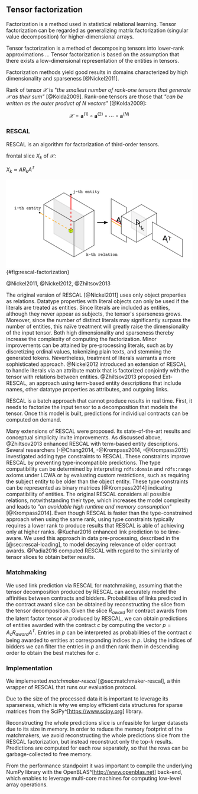 ## Tensor factorization

<!--
TODO: Re-read:
- <https://pdfs.semanticscholar.org/308b/f5b1b6cd5c2124d7589945f715b0adc7b8f8.pdf>
- <https://pdfs.semanticscholar.org/c971/32a582efacd84d6550ad8107d1ad9a83a88e.pdf>
- <http://machinelearning.wustl.edu/mlpapers/paper_files/ICML2011Nickel_438.pdf>
- <https://pdfs.semanticscholar.org/498c/a0a1f8c980586408addf7ab2919ecdb7dd3d.pdf>

- <https://en.wikipedia.org/wiki/Tensor_rank_decomposition>
- <https://en.wikipedia.org/wiki/Tensor_(intrinsic_definition)#Tensor_rank>
-->

<!--
Tensor factorization in broad strokes, link to statistical relational learning
-->

Factorization is a method used in statistical relational learning.
Tensor factorization can be regarded as generalizing matrix factorization (singular value decomposition) for higher-dimensional arrays.

Tensor factorization is a method of decomposing tensors into lower-rank approximations ...
Tensor factorization is based on the assumption that there exists a low-dimensional representation of the entities in tensors.

Factorization methods yield good results in domains characterized by high dimensionality and sparseness [@Nickel2011].

Rank of tensor $\mathcal{X}$ is "*the smallest number of rank-one tensors that generate $\mathcal{X}$ as their sum"* [@Kolda2009].
Rank-one tensors are those that *"can be written as the outer product of $N$ vectors"* [@Kolda2009]:

$$\mathcal{X} = \mathbf{a}^{(1)} \circ \mathbf{a}^{(2)} \circ \cdots \circ \mathbf{a}^{(N)}$$

<!--
low-rank factorization
*"The rank of a tensor $\mathcal{X}$, denoted as $rank(\mathcal{X})$, is defined as the smallest number of rank one tensors that generate $\mathcal{X}$ as their sum."* [@Kolda2009]

FIXME: Clarify when "tensor factorization" means a method and when its result. We should probably use "tensor decomposition" for the result (and define it explicitly).

Tensor factorization produces a latent feature model.
- explains triples by latent features of entities
- factorizes a partially observed tensor

Tensor factorizations generalizes matrix factorization.
decomposition into a product of two or more simpler tensors or matrices

Tensor factorization has applications in many domains, such as chemometrics or mining of social networks.

Theoretical generalization of the abilities of tensor factorization is in @Nickel2013b.
decompositions are possible because most tensors have latent structure

Tensor factorization is inefficient if data contains a lot of strongly connected graph components.
Decomposition addresses high dimensionality and sparseness.

tensor decompositions for learning latent variable models
matrices $R$ are low-rank matrix approximations

numpy.dot implements the matrix product (i.e. sum of rows times columns)

Dealing with the noise in the data
Perspective of probabilistic databases

Hybrid approaches combining multiple methods
- E.g., re-ranking

Latent factors

Traditional methods for statistical relational learning, such as Markov logic networks, suffer from poor scalability.
Tensor factorization was shown to scale well.

tensor factorization can be considered a generalization of the matrix singular value decomposition

There are many methods for factorization of tensors representing RDF data.
Cite related work? [@Franz2009]
Why have we chosen RESCAL?

Relations are functions of a linear combination of latent factors.

Factorization reduces the noise in the input tensor [@Zhiltsov2013, p. 1254].
-->

### RESCAL

RESCAL is an algorithm for factorization of third-order tensors.

frontal slice $X_{k}$ of $\mathcal{X}$:

$X_{k} \approx AR_{k}A^{T}$

![RESCAL factorization, adopted from @Nickel2012](img/rescal_factorization.png){#fig:rescal-factorization}

@Nickel2011, @Nickel2012, @Zhiltsov2013

<!--
RESCAL was introduced in @Nickel2011.
It is a method based on factorization of a three-way tensor.
RESCAL does not require strict feature modelling.
RESCAL is a supervised machine learning method.
RESCAL exploits idiosyncratic properties of relational data.
It is able to use contextual data more distant in the relational graph. (=> collective learning)
RESCAL achieves leading performance for link prediction tasks.
RESCAL *"explains triples via pairwise interactions of latent features"* [@Nickel2016, p. 17]
RESCAL may be used to generate similarities between entities that may be then used in non-relational methods.
RESCAL was shown to be superior for link prediction tasks on two datasets. Nevertheless, what is the best machine learning method remains dataset-specific.

*"The main advantage of RESCAL, if compared to other tensor factorizations, is that it can exploit a collective learning effect when applied to relational data."* [@Nickel2012, p. 272]
@Nickel2012 shows how the execution of RESCAL can be parallelized and distributed across multiple computing nodes.
RESCAL adopts a closed world assumption: *"RESCAL approaches the problem of learning from positive examples only, by assuming that missing triples are very likely not true, an approach that makes sense in a high-dimensional but sparse domain."* [@Nickel2012, p. 273]
*"RESCAL can be regarded as a latent-variable model for multi-relational data"* [@Nickel2012, p. 273]
Collective learning via latent components of the factorization.
- enables learning long-range dependencies that may span chains of relations of multiple types
- traditional factorization methods cannot model collective learning sufficiently [@Nickel2011]

There is a need to balance the expressiveness of the latent features with the runtime of tensor factorization.

Latent variables in RESCAL do not describe entity classes but are latent entity factors [@Tresp2014].

RESCAL scales better to large data than many similar approaches.

RESCAL is also fundamentally simpler than other tensor factorization methods. 
Unlike similar algorithms, RESCAL stands out by low Kolmogorov complexity.
It is implemented only in 120 lines of code of Python [@Nickel2011] using only the NumPy^[<http://www.numpy.org>] library.

**Comparison with matrix factorization**

RESCAL is similar to matrix factorization (MF) methods used in recommender systems [@Nickel2016, p. 18].
MF offers good scalability, predictive accuracy, and modelling flexibility [@Koren2009, p. 44].
MF allows to incorporate both explicit and implicit feedback.
However, reshaping tensors into matrices causes data loss.

RESCAL uses unique latent representation of entities as subjects and objects, which enables efficient information propagation to capture correlations over relational chains [@Nickel2013c, p. 619].

*"tensor (and matrix) rank is a central parameter of factorization methods that determines generalization        ability as well as scalability"* [@Nickel2014].

-->

<!-- Handling literals -->

The original version of RESCAL [@Nickel2011] uses only object properties as relations.
Datatype properties with literal objects can only be used if the literals are treated as entities.
Since literals are included as entities, although they never appear as subjects, the tensor's sparseness grows. 
Moreover, since the number of distinct literals may significantly surpass the number of entities, this naïve treatment will greatly raise the dimensionality of the input tensor. 
Both high dimensionality and sparseness thereby increase the complexity of computing the factorization.
Minor improvements can be attained by pre-processing literals, such as by discretizing ordinal values, tokenizing plain texts, and stemming the generated tokens.
Nevertheless, treatment of literals warrants a more sophisticated approach.
@Nickel2012 introduced an extension of RESCAL to handle literals via an attribute matrix that is factorized conjointly with the tensor with relations between entities.
@Zhiltsov2013 proposed Ext-RESCAL, an approach using term-based entity descriptions that include names, other datatype properties as attributes, and outgoing links.

<!-- Limitations -->

RESCAL is a batch approach that cannot produce results in real time.
First, it needs to factorize the input tensor to a decomposition that models the tensor.
Once this model is built, predictions for individiual contracts can be computed on demand.

<!--
Sparse adjacency matrices generated from RDF are often challenging to process.

*"local closed world assumption (LCWA), which is often used for training relational models"* [@Nickel2016, p. 13]
*"Training on all-positive data is tricky, because the model might easily over generalize."* [@Nickel2016, p. 24]
Negative examples can be generated by type constraints for predicates or valid ranges of literals.
@Nickel2016 proposes generating negative examples by "perturbing" true triples. (Basically, switching subjects in triples sharing the same predicate.) This generates "type-consistent" triples.
Switching objects in triples sharing the same predicate (under LCWA) is valid for functional properties.
@Nickel2016 proposes an approach that assumes the generated triples to be likely false.
-->

Many extensions of RESCAL were proposed.
Its state-of-the-art results and conceptual simplicity invite improvements.
As discussed above, @Zhiltsov2013 enhanced RESCAL with term-based entity descriptions.
Several researchers (-@Chang2014, -@Krompass2014, -@Krompass2015) investigated adding type constraints to RESCAL.
These constraints improve RESCAL by preventing type-incompatible predictions.
The type compatibility can be determined by interpreting `rdfs:domain` and `rdfs:range` axioms under LCWA or by evaluating custom restrictions, such as requiring the subject entity to be older than the object entity.
These type constraints can be represented as binary matrices [@Krompass2014] indicating compatibility of entities.
The original RESCAL considers all possible relations, notwithstanding their type, which increases the model complexity and leads to *"an avoidable high runtime and memory consumption"* [@Krompass2014].
Even though RESCAL is faster than the type-constrained approach when using the same rank, using type constraints typically requires a lower rank to produce results that RESCAL is able of achieving only at higher ranks.
@Kuchar2016 enhanced link prediction to be time-aware.
We used this approach in data pre-processing, described in the [@sec:rescal-loading], to model decaying relevance of older contract awards.
@Padia2016 computed RESCAL with regard to the similarity of tensor slices to obtain better results.

### Matchmaking

We used link prediction via RESCAL for matchmaking, assuming that the tensor decomposition produced by RESCAL can accurately model the affinities between contracts and bidders.
Probabilities of links predicted in the contract award slice can be obtained by reconstructing the slice from the tensor decomposition.
Given the slice $R_{award}$ for contract awards from the latent factor tensor $\mathcal{R}$ produced by RESCAL, we can obtain predictions of entities awarded with the contract $c$ by computing the vector $p = A_{c}R_{award}A^{T}$. <!-- _b -->
Entries in $p$ can be interpreted as probabilities of the contract $c$ being awarded to entities at corresponding indices in $p$.
Using the indices of bidders we can filter the entries in $p$ and then rank them in descending order to obtain the best matches for $c$.

<!--
Matchmaking as link prediction (~ tensor completion)

Link prediction ranks entries in the reconstructed tensor by their values (components/factors?).

matrix slice $R_{award}$ for contract awards from the latent factor tensor $\mathcal{R}$
$C' \subset C$ are the withheld contracts
contract $c \in C'$

select only the entries for indices of bidders
sort in descending order
select top 10 entries
FIXME: Put the details (e.g., top 10 entries) into the evaluation section?

Ranking: no threshold
As reported in [@Nickel2012], determining a reasonable threshold is difficult, because the high sparseness causes a bias towards zero: *"However, due to a general sparseness of relationships there is a strong bias towards zero, which makes it difficult to select a reasonable threshold $\theta$"* [@Nickel2012, 274].
ranking by the likelyhood that the predicted relation exists => no threshold needed
-->

### Implementation

We implemented *matchmaker-rescal* [@sec:matchmaker-rescal], a thin wrapper of RESCAL that runs our evaluation protocol.

Due to the size of the processed data it is important to leverage its sparseness, which is why we employ efficient data structures for sparse matrices from the SciPy^[<https://www.scipy.org>] library.

Reconstructing the whole predictions slice is unfeasible for larger datasets due to its size in memory.
In order to reduce the memory footprint of the matchmakers, we avoid reconstructing the whole predictions slice from the RESCAL factorization, but instead reconstruct only the top-$k$ results.
Predictions are computed for each row separately, so that the rows can be garbage-collected to free memory.

From the performance standpoint it was important to compile the underlying NumPy library with the OpenBLAS^[<http://www.openblas.net>] back-end, which enables to leverage multi-core machines for computing low-level array operations.

<!--
Out-takes:

Experiments with YAGO in @Nickel2012 also include materialized `rdf:type` inferences.
- Should we do the same?

Alternative method for link prediction using tensor representation of RDF:
<http://semdeep.iiia.csic.es/files/SemDeep-17_paper_3.pdf>

Alternative approach: Markov Random Fields (very flexible, but computationally expensive)
-->
